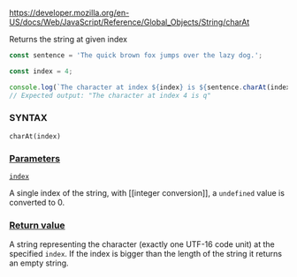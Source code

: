 https://developer.mozilla.org/en-US/docs/Web/JavaScript/Reference/Global_Objects/String/charAt

Returns the string at given index

```js
const sentence = 'The quick brown fox jumps over the lazy dog.';

const index = 4;

console.log(`The character at index ${index} is ${sentence.charAt(index)}`);
// Expected output: "The character at index 4 is q"
```
### SYNTAX
```JS
charAt(index)
```

### [Parameters](https://developer.mozilla.org/en-US/docs/Web/JavaScript/Reference/Global_Objects/String/charAt#parameters)

[`index`](https://developer.mozilla.org/en-US/docs/Web/JavaScript/Reference/Global_Objects/String/charAt#index)

A single index of the string, with [[integer conversion]], a `undefined` value is converted to 0.
### [Return value](https://developer.mozilla.org/en-US/docs/Web/JavaScript/Reference/Global_Objects/String/charAt#return_value)

A string representing the character (exactly one UTF-16 code unit) at the specified `index`. If the index is bigger than the length of the string it returns an empty string.
